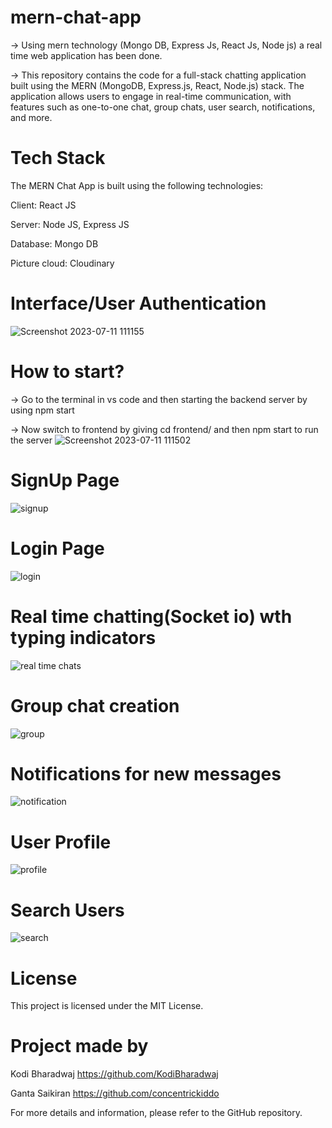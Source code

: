 # mern-chat-app
-> Using mern technology (Mongo DB, Express Js, React Js, Node js) a real time web application has been done.

-> This repository contains the code for a full-stack chatting application built using the MERN (MongoDB, Express.js, React, Node.js) stack. 
  The application allows users to engage in real-time communication, with features such as one-to-one chat, group chats, user search, notifications, and more.

# Tech Stack
The MERN Chat App is built using the following technologies:

Client: React JS

Server: Node JS, Express JS

Database: Mongo DB

Picture cloud: Cloudinary

# Interface/User Authentication
![Screenshot 2023-07-11 111155](https://github.com/KodiBharadwaj/mern-chat-app/assets/138383233/5bce58c4-8295-4548-9e07-e6912d8e7a15)

# How to start?
-> Go to the terminal in vs code and then starting the backend server by using npm start

-> Now switch to frontend by giving cd frontend/ and then npm start to run the server
![Screenshot 2023-07-11 111502](https://github.com/KodiBharadwaj/mern-chat-app/assets/138383233/895f1e5e-f0a4-4423-822b-fa85c79f0612)

# SignUp Page
![signup](https://github.com/KodiBharadwaj/mern_messenger_frontend/assets/138383233/8c148ccf-331e-410e-abac-9a9b5898ed8b)

# Login Page
![login](https://github.com/KodiBharadwaj/mern_messenger_frontend/assets/138383233/3d9ab1c1-a239-42c7-9045-5b55594b0b31)

# Real time chatting(Socket io) wth typing indicators
![real time chats](https://github.com/KodiBharadwaj/mern_messenger_frontend/assets/138383233/f288fc73-bca8-4929-86ea-db22b008d8b4)

# Group chat creation
![group](https://github.com/KodiBharadwaj/mern_messenger_frontend/assets/138383233/7e7b9739-b21e-47a4-a78b-1992061498d5)

# Notifications for new messages
![notification](https://github.com/KodiBharadwaj/mern_messenger_frontend/assets/138383233/c2ead59b-51ba-44ee-a6c0-3fca7d8f782a)

# User Profile
![profile](https://github.com/KodiBharadwaj/mern_messenger_frontend/assets/138383233/21e6df2a-8a9f-4a7e-9ee8-5ae98aa992f3)

# Search Users
![search](https://github.com/KodiBharadwaj/mern_messenger_frontend/assets/138383233/37bc80c5-e50e-43df-acb0-64df7077eb88)

# License
This project is licensed under the MIT License.


# Project made by
Kodi Bharadwaj https://github.com/KodiBharadwaj

Ganta Saikiran https://github.com/concentrickiddo

For more details and information, please refer to the GitHub repository.
